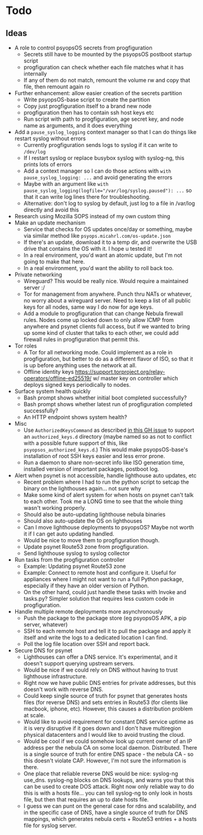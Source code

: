 # Todo

## Ideas

* A role to control psyopsOS secrets from progfiguration
    * Secrets still have to be mounted by the psyopsOS postboot startup script
    * progfiguration can check whether each file matches what it has internally
    * If any of them do not match, remount the volume rw and copy that file, then remount again ro
* Further enhancement: allow easier creation of the secrets partition
    * Write psyopsOS-base script to create the partition
    * Copy just progfiguration itself to a brand new node
    * progfiguration then has to contain ssh host keys etc
    * Run script with path to progfiguration, age secret key, and node name as arguments, and it does everything
* Add a `pause_syslog_logging` context manager so that I can do things like restart syslog without errors
    * Currently progfiguration sends logs to syslog if it can write to `/dev/log`
    * If I restart syslog or replace busybox syslog with syslog-ng, this prints lots of errors
    * Add a context manager so I can do those actions with `with pause_syslog_logging: ...`
      and avoid generating the errors
    * Maybe with an argument like `with pause_syslog_logging(logfile="/var/log/syslog.paused"): ...`
      so that it can write log lines there for troubleshooting.
    * Alternative: don't log to syslog by default, just log to a file in /var/log directly and avoid this
* Research using Mozilla SOPS instead of my own custom thing
* Make an update mechanism
    * Service that checks for OS updates once/day or something, maybe via similar method like `psyops.micahrl.com/os-update.json`
    * If there's an update, download it to a temp dir, and overwrite the USB drive that contains the OS with it. I hope u tested it!
    * In a real environment, you'd want an atomic update, but I'm not going to make that here.
    * In a real environment, you'd want the ability to roll back too.
* Private networking
    * Wireguard? This would be really nice. Would require a maintained server :/
    * Tor for management from anywhere. Punch thru NATs or whatever, no worry about a wireguard server. Need to keep a list of all public keys for all nodes, same way I do now for age keys.
    * Add a module to progfiguration that can change Nebula firewall rules. Nodes come up locked down to only allow ICMP from anywhere and psynet clients full access, but if we wanted to bring up some kind of cluster that talks to each other, we could add firewall rules in progfiguration that permit this.
* Tor roles
    * A Tor for all networking mode. Could implement as a role in progfiguration, but better to do as a different flavor of ISO, so that it is up before anything uses the network at all.
    * Offline identity keys <https://support.torproject.org/relay-operators/offline-ed25519/>
      w/ master key on controller which deploys signed keys periodically to nodes.
* Surface system health quickly
    * Bash prompt shows whether initial boot completed successfully?
    * Bash prompt shows whether latest run of progfiguration completed successfully?
    * An HTTP endpoint shows system health?
* Misc
    * Use `AuthorizedKeysCommand` as described [in this GH issue](https://github.com/coreos/afterburn/issues/157) to support an `authorized_keys.d` directory (maybe named so as not to conflict with a possible future support of this, like `psyopsos_authorized_keys.d`.) This would make psyopsOS-base's installation of root SSH keys easier and less error prone.
    * Run a daemon to share non-secret info like ISO generation time, installed version of important packages, postboot log.
* Alert when psynet is not accessible, handle lighthouse auto updates, etc
    * Recent problem where I had to run the python script to setcap the binary on the lighthouses again... not sure why
    * Make some kind of alert system for when hosts on psynet can't talk to each other. Took me a LONG time to see that the whole thing wasn't working properly.
    * Should also be auto-updating lighthouse nebula binaries
    * Should also auto-update the OS on lighthouses
    * Can I move lighthouse deployments to psyopsOS? Maybe not worth it if I can get auto updating handled.
    * Would be nice to move them to progfiguration though.
    * Update psynet Route53 zone from progfiguration.
    * Send lighthouse syslog to syslog collector
* Run tasks from the progfiguration controller
    * Example: Updating psynet Route53 zone
    * Example: Connect to remote host and configure it. Useful for appliances where I might not want to run a full Python package, especially if they have an older version of Python.
    * On the other hand, could just handle these tasks with Invoke and tasks.py? Simpler solution that requires less custom code in progfiguration.
* Handle multiple remote deployments more asynchronously
    * Push the package to the package store (eg psyopsOS APK, a pip server, whatever)
    * SSH to each remote host and tell it to pull the package and apply it itself and write the logs to a dedicated location I can find.
    * Poll the log file location over SSH and report back.
* Secure DNS for psynet
    * Lighthouses can offer a DNS service. It's experimental, and it doesn't support querying upstream servers.
    * Would be nice if we could rely on DNS without having to trust lighthouse infrastructure.
    * Right now we have public DNS entries for private addresses, but this doesn't work with reverse DNS.
    * Could keep single source of truth for psynet that generates hosts files (for reverse DNS) and sets entries in Route53 (for clients like macbook, iphone, etc). However, this causes a distribution problem at scale.
    * Would like to avoid requirement for constant DNS service uptime as it is very disruptive if it goes down and I don't have multiregion physical datacenters and I would like to avoid trusting the cloud.
    * Would be cool if we could somehow look up current owner of an IP address per the nebula CA on some local daemon. Distributed. There is a single source of truth for entire DNS space - the nebula CA - so this doesn't violate CAP. However, I'm not sure the information is there.
    * One place that reliable reverse DNS would be nice: syslog-ng use_dns. syslog-ng blocks on DNS lookups, and warns you that this can be used to create DOS attack. Right now only reliable way to do this is with a hosts file... you can tell syslog-ng to only look in hosts file, but then that requires an up to date hosts file.
    * I guess we can punt on the general case for rdns and scalability, and in the specific case of DNS, have a single source of truth for DNS mappings, which generates nebula certs + Route53 entries + a hosts file for syslog server.
